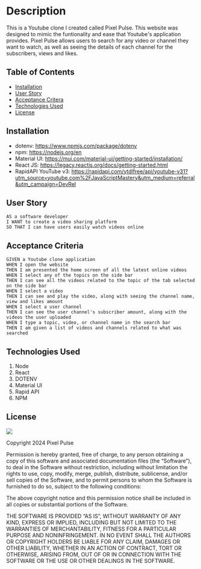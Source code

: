 # Description

This is a Youtube clone I created called Pixel Pulse. This website was designed to mimic the funtionality and ease that Youtube's application provides. Pixel Pulse allows users to search for any video or channel they want to watch, as well as seeing the details of each channel for the subscribers, views and likes. 

## Table of Contents
- [Installation](installation)
- [User Story](#user-story)
- [Acceptance Critera](acceptance-criteria)
- [Technologies Used](technologies-used)
- [License](license)

## Installation

- dotenv: https://www.npmjs.com/package/dotenv
- npm: https://nodejs.org/en
- Material UI: https://mui.com/material-ui/getting-started/installation/
- React JS: https://legacy.reactjs.org/docs/getting-started.html
- RapidAPI YouTube v3: https://rapidapi.com/ytdlfree/api/youtube-v31?utm_source=youtube.com%2FJavaScriptMastery&utm_medium=referral&utm_campaign=DevRel


## User Story
````
AS a software developer
I WANT to create a video sharing platform
SO THAT I can have users easily watch videos online
````


## Acceptance Criteria

````
GIVEN a Youtube clone application
WHEN I open the website
THEN I am presented the home screen of all the latest online videos
WHEN I select any of the topics on the side bar
THEN I can see all the videos related to the topic of the tab selected on the side bar
WHEN I select a video
THEN I can see and play the video, along with seeing the channel name, view and likes amount
WHEN I select a user channel
THEN I can see the user channel's subscriber amount, along with the videos the user uploaded
WHEN I type a topic, video, or channel name in the search bar
THEN I am given a list of videos and channels related to what was searched
````

## Technologies Used
1. Node
2. React
3. DOTENV
4. Material UI
5. Rapid API
6. NPM

## License

<img src='https://img.shields.io/badge/License-MIT-yellow.svg?style=for-the-badge'>

Copyright 2024 Pixel Pulse

Permission is hereby granted, free of charge, to any person obtaining a copy of this software and associated documentation files (the “Software”), to deal in the Software without restriction, including without limitation the rights to use, copy, modify, merge, publish, distribute, sublicense, and/or sell copies of the Software, and to permit persons to whom the Software is furnished to do so, subject to the following conditions:

The above copyright notice and this permission notice shall be included in all copies or substantial portions of the Software.

THE SOFTWARE IS PROVIDED “AS IS”, WITHOUT WARRANTY OF ANY KIND, EXPRESS OR IMPLIED, INCLUDING BUT NOT LIMITED TO THE WARRANTIES OF MERCHANTABILITY, FITNESS FOR A PARTICULAR PURPOSE AND NONINFRINGEMENT. IN NO EVENT SHALL THE AUTHORS OR COPYRIGHT HOLDERS BE LIABLE FOR ANY CLAIM, DAMAGES OR OTHER LIABILITY, WHETHER IN AN ACTION OF CONTRACT, TORT OR OTHERWISE, ARISING FROM, OUT OF OR IN CONNECTION WITH THE SOFTWARE OR THE USE OR OTHER DEALINGS IN THE SOFTWARE.